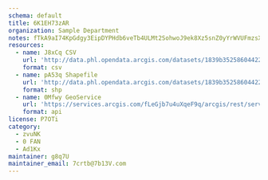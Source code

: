 ```yaml
---
schema: default
title: 6K1EH73zAR 
organization: Sample Department 
notes: fTkA9aI74KpGdgy3EipDYPHdb6veTb4ULMt2SohwoJ9ek8Xz5snZ0yYrWVUFmzsX2cZrL1tjc3mxKfHPMOAwWuNB nREC SjV0lq 
resources:
  - name: J8xCq CSV
    url: 'http://data.phl.opendata.arcgis.com/datasets/1839b35258604422b0b520cbb668df0d_0.csv'
    format: csv
  - name: pA53q Shapefile
    url: 'http://data.phl.opendata.arcgis.com/datasets/1839b35258604422b0b520cbb668df0d_0.zip'
    format: shp
  - name: 0Mfwy GeoService
    url: 'https://services.arcgis.com/fLeGjb7u4uXqeF9q/arcgis/rest/services/Air_Monitoring_Stations/FeatureServer/0/query'
    format: api
license: P7OTi 
category:
  - zvuNK 
  - 0 FAN 
  - Ad1Kx 
maintainer: g8q7U  
maintainer_email: 7crtb@7b13V.com
---
```

